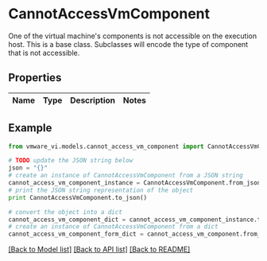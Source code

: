 # CannotAccessVmComponent

One of the virtual machine's components is not accessible on the execution host.  This is a base class. Subclasses will encode the type of component that is not accessible. 

## Properties
Name | Type | Description | Notes
------------ | ------------- | ------------- | -------------

## Example

```python
from vmware_vi.models.cannot_access_vm_component import CannotAccessVmComponent

# TODO update the JSON string below
json = "{}"
# create an instance of CannotAccessVmComponent from a JSON string
cannot_access_vm_component_instance = CannotAccessVmComponent.from_json(json)
# print the JSON string representation of the object
print CannotAccessVmComponent.to_json()

# convert the object into a dict
cannot_access_vm_component_dict = cannot_access_vm_component_instance.to_dict()
# create an instance of CannotAccessVmComponent from a dict
cannot_access_vm_component_form_dict = cannot_access_vm_component.from_dict(cannot_access_vm_component_dict)
```
[[Back to Model list]](../README.md#documentation-for-models) [[Back to API list]](../README.md#documentation-for-api-endpoints) [[Back to README]](../README.md)


